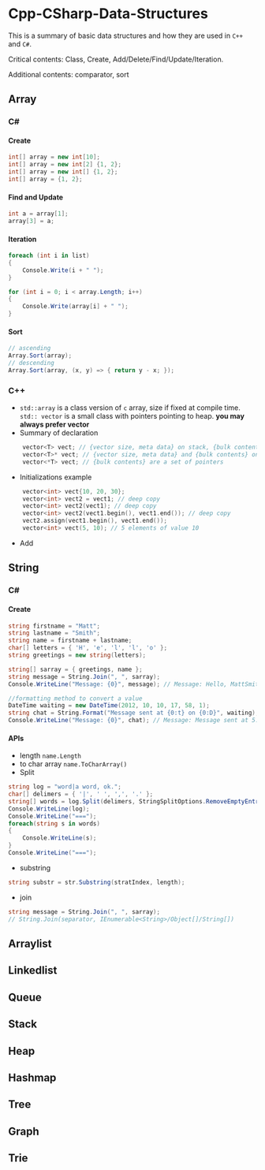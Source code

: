 # Cpp-CSharp-Data-Structures
This is a summary of basic data structures and how they are used in `C++` and `C#`.

Critical contents: Class, Create, Add/Delete/Find/Update/Iteration.

Additional contents: comparator, sort
## Array
### C#
#### Create
```csharp
int[] array = new int[10];
int[] array = new int[2] {1, 2};
int[] array = new int[] {1, 2};
int[] array = {1, 2};
```
#### Find and Update
```csharp
int a = array[1];
array[3] = a;
```
#### Iteration
```csharp
foreach (int i in list) 
{
    Console.Write(i + " ");
}

for (int i = 0; i < array.Length; i++)
{
    Console.Write(array[i] + " ");
}
```
#### Sort
```csharp
// ascending
Array.Sort(array);
// descending
Array.Sort(array, (x, y) => { return y - x; });
```

### C++
- `std::array` is a class version of `c` array, size if fixed at compile time. `std:: vector` is a small class with pointers pointing to heap. **you may always prefer vector**
- Summary of declaration
```CPP
    vector<T> vect; // {vector size, meta data} on stack, {bulk contents} on heap
    vector<T>* vect; // {vector size, meta data} and {bulk contents} on heap
    vector<*T> vect; // {bulk contents} are a set of pointers
```
- Initializations example
```CPP
    vector<int> vect{10, 20, 30};
    vector<int> vect2 = vect1; // deep copy
    vector<int> vect2(vect1); // deep copy
    vector<int> vect2(vect1.begin(), vect1.end()); // deep copy
    vect2.assign(vect1.begin(), vect1.end());
    vector<int> vect(5, 10); // 5 elements of value 10
```
- Add
## String
### C#
#### Create
```csharp
string firstname = "Matt";
string lastname = "Smith";
string name = firstname + lastname;
char[] letters = { 'H', 'e', 'l', 'l', 'o' };
string greetings = new string(letters);

string[] sarray = { greetings, name };
string message = String.Join(", ", sarray);
Console.WriteLine("Message: {0}", message); // Message: Hello, MattSmith

//formatting method to convert a value
DateTime waiting = new DateTime(2012, 10, 10, 17, 58, 1);
string chat = String.Format("Message sent at {0:t} on {0:D}", waiting);
Console.WriteLine("Message: {0}", chat); // Message: Message sent at 5:58 PM on Wednesday, October 10, 2012
```
#### APIs
* length `name.Length`
* to char array `name.ToCharArray()`
* Split
```csharp
string log = "word|a word, ok.";
char[] delimers = { '|', ' ', ',', '.' };
string[] words = log.Split(delimers, StringSplitOptions.RemoveEmptyEntries);
Console.WriteLine(log);
Console.WriteLine("===");
foreach(string s in words)
{
    Console.WriteLine(s);
}
Console.WriteLine("===");
```
* substring
```csharp
string substr = str.Substring(stratIndex, length);
```
* join
```csharp
string message = String.Join(", ", sarray);
// String.Join(separator, IEnumerable<String>/Object[]/String[])
```
## Arraylist
## Linkedlist
## Queue
## Stack
## Heap
## Hashmap
## Tree
## Graph
## Trie

